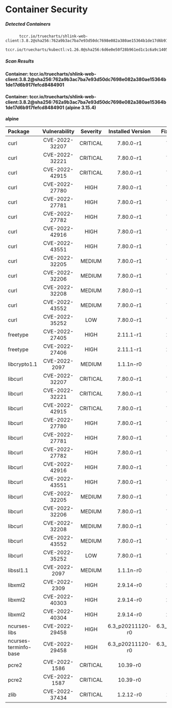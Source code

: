 # Container Security

##### Detected Containers

          tccr.io/truecharts/shlink-web-client:3.8.2@sha256:762a9b3ac7ba7e93d50dc7698e082a380ae15364b1de17d6b917fefcd8484901
          tccr.io/truecharts/kubectl:v1.26.0@sha256:6d6e0e50f28b961ed1c1c6a9c140553238641591fbdc9ac7c1a348636f78c552

##### Scan Results

**Container: tccr.io/truecharts/shlink-web-client:3.8.2@sha256:762a9b3ac7ba7e93d50dc7698e082a380ae15364b1de17d6b917fefcd8484901**

#### Container: tccr.io/truecharts/shlink-web-client:3.8.2@sha256:762a9b3ac7ba7e93d50dc7698e082a380ae15364b1de17d6b917fefcd8484901 (alpine 3.15.4)
    

**alpine**

      
| Package         |    Vulnerability   |   Severity  |  Installed Version | Fixed Version |
|:----------------|:------------------:|:-----------:|:------------------:|:-------------:|
| curl         |    CVE-2022-32207   |   CRITICAL  |  7.80.0-r1 | 7.80.0-r2 |
| curl         |    CVE-2022-32221   |   CRITICAL  |  7.80.0-r1 | 7.80.0-r4 |
| curl         |    CVE-2022-42915   |   CRITICAL  |  7.80.0-r1 | 7.80.0-r4 |
| curl         |    CVE-2022-27780   |   HIGH  |  7.80.0-r1 | 7.80.0-r2 |
| curl         |    CVE-2022-27781   |   HIGH  |  7.80.0-r1 | 7.80.0-r2 |
| curl         |    CVE-2022-27782   |   HIGH  |  7.80.0-r1 | 7.80.0-r2 |
| curl         |    CVE-2022-42916   |   HIGH  |  7.80.0-r1 | 7.80.0-r4 |
| curl         |    CVE-2022-43551   |   HIGH  |  7.80.0-r1 | 7.80.0-r5 |
| curl         |    CVE-2022-32205   |   MEDIUM  |  7.80.0-r1 | 7.80.0-r2 |
| curl         |    CVE-2022-32206   |   MEDIUM  |  7.80.0-r1 | 7.80.0-r2 |
| curl         |    CVE-2022-32208   |   MEDIUM  |  7.80.0-r1 | 7.80.0-r2 |
| curl         |    CVE-2022-43552   |   MEDIUM  |  7.80.0-r1 | 7.80.0-r5 |
| curl         |    CVE-2022-35252   |   LOW  |  7.80.0-r1 | 7.80.0-r3 |
| freetype         |    CVE-2022-27405   |   HIGH  |  2.11.1-r1 | 2.11.1-r2 |
| freetype         |    CVE-2022-27406   |   HIGH  |  2.11.1-r1 | 2.11.1-r2 |
| libcrypto1.1         |    CVE-2022-2097   |   MEDIUM  |  1.1.1n-r0 | 1.1.1q-r0 |
| libcurl         |    CVE-2022-32207   |   CRITICAL  |  7.80.0-r1 | 7.80.0-r2 |
| libcurl         |    CVE-2022-32221   |   CRITICAL  |  7.80.0-r1 | 7.80.0-r4 |
| libcurl         |    CVE-2022-42915   |   CRITICAL  |  7.80.0-r1 | 7.80.0-r4 |
| libcurl         |    CVE-2022-27780   |   HIGH  |  7.80.0-r1 | 7.80.0-r2 |
| libcurl         |    CVE-2022-27781   |   HIGH  |  7.80.0-r1 | 7.80.0-r2 |
| libcurl         |    CVE-2022-27782   |   HIGH  |  7.80.0-r1 | 7.80.0-r2 |
| libcurl         |    CVE-2022-42916   |   HIGH  |  7.80.0-r1 | 7.80.0-r4 |
| libcurl         |    CVE-2022-43551   |   HIGH  |  7.80.0-r1 | 7.80.0-r5 |
| libcurl         |    CVE-2022-32205   |   MEDIUM  |  7.80.0-r1 | 7.80.0-r2 |
| libcurl         |    CVE-2022-32206   |   MEDIUM  |  7.80.0-r1 | 7.80.0-r2 |
| libcurl         |    CVE-2022-32208   |   MEDIUM  |  7.80.0-r1 | 7.80.0-r2 |
| libcurl         |    CVE-2022-43552   |   MEDIUM  |  7.80.0-r1 | 7.80.0-r5 |
| libcurl         |    CVE-2022-35252   |   LOW  |  7.80.0-r1 | 7.80.0-r3 |
| libssl1.1         |    CVE-2022-2097   |   MEDIUM  |  1.1.1n-r0 | 1.1.1q-r0 |
| libxml2         |    CVE-2022-2309   |   HIGH  |  2.9.14-r0 | 2.9.14-r1 |
| libxml2         |    CVE-2022-40303   |   HIGH  |  2.9.14-r0 | 2.9.14-r2 |
| libxml2         |    CVE-2022-40304   |   HIGH  |  2.9.14-r0 | 2.9.14-r2 |
| ncurses-libs         |    CVE-2022-29458   |   HIGH  |  6.3_p20211120-r0 | 6.3_p20211120-r1 |
| ncurses-terminfo-base         |    CVE-2022-29458   |   HIGH  |  6.3_p20211120-r0 | 6.3_p20211120-r1 |
| pcre2         |    CVE-2022-1586   |   CRITICAL  |  10.39-r0 | 10.40-r0 |
| pcre2         |    CVE-2022-1587   |   CRITICAL  |  10.39-r0 | 10.40-r0 |
| zlib         |    CVE-2022-37434   |   CRITICAL  |  1.2.12-r0 | 1.2.12-r2 |

